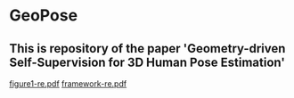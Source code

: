 # GeoPose
## This is repository of the paper 'Geometry-driven Self-Supervision for 3D Human Pose Estimation'

[figure1-re.pdf](https://github.com/skysk8er/GeoPose/files/14236703/figure1-re.pdf)
[framework-re.pdf](https://github.com/skysk8er/GeoPose/files/14236704/framework-re.pdf)
